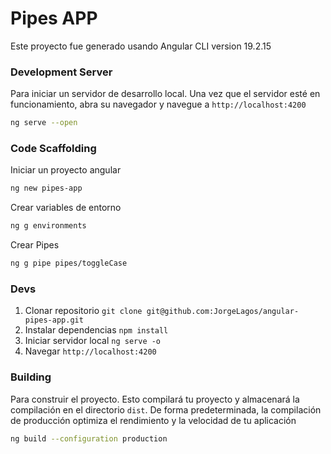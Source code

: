 # Pipes APP

Este proyecto fue generado usando Angular CLI version 19.2.15

### Development Server

Para iniciar un servidor de desarrollo local. Una vez que el servidor esté en funcionamiento, abra su navegador y navegue a `http://localhost:4200`
```bash
ng serve --open
```


### Code Scaffolding

Iniciar un proyecto angular
```bash
ng new pipes-app
```

Crear variables de entorno
```bash
ng g environments
```

Crear Pipes
```bash
ng g pipe pipes/toggleCase
```


### Devs

1. Clonar repositorio `git clone git@github.com:JorgeLagos/angular-pipes-app.git`
2. Instalar dependencias `npm install`
3. Iniciar servidor local `ng serve -o`
4. Navegar `http://localhost:4200`


### Building

Para construir el proyecto. Esto compilará tu proyecto y almacenará la compilación en el directorio `dist`. De forma predeterminada, la compilación de producción optimiza el rendimiento y la velocidad de tu aplicación
```bash
ng build --configuration production
```
